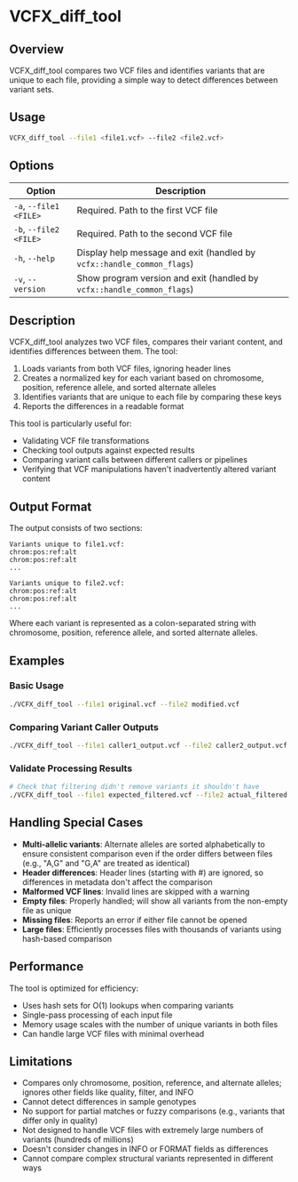 # VCFX_diff_tool

## Overview

VCFX_diff_tool compares two VCF files and identifies variants that are unique to each file, providing a simple way to detect differences between variant sets.

## Usage

```bash
VCFX_diff_tool --file1 <file1.vcf> --file2 <file2.vcf>
```

## Options

| Option | Description |
|--------|-------------|
| `-a`, `--file1 <FILE>` | Required. Path to the first VCF file |
| `-b`, `--file2 <FILE>` | Required. Path to the second VCF file |
| `-h`, `--help` | Display help message and exit (handled by `vcfx::handle_common_flags`) |
| `-v`, `--version` | Show program version and exit (handled by `vcfx::handle_common_flags`) |

## Description

VCFX_diff_tool analyzes two VCF files, compares their variant content, and identifies differences between them. The tool:

1. Loads variants from both VCF files, ignoring header lines
2. Creates a normalized key for each variant based on chromosome, position, reference allele, and sorted alternate alleles
3. Identifies variants that are unique to each file by comparing these keys
4. Reports the differences in a readable format

This tool is particularly useful for:
- Validating VCF file transformations
- Checking tool outputs against expected results
- Comparing variant calls between different callers or pipelines
- Verifying that VCF manipulations haven't inadvertently altered variant content

## Output Format

The output consists of two sections:

```
Variants unique to file1.vcf:
chrom:pos:ref:alt
chrom:pos:ref:alt
...

Variants unique to file2.vcf:
chrom:pos:ref:alt
chrom:pos:ref:alt
...
```

Where each variant is represented as a colon-separated string with chromosome, position, reference allele, and sorted alternate alleles.

## Examples

### Basic Usage

```bash
./VCFX_diff_tool --file1 original.vcf --file2 modified.vcf
```

### Comparing Variant Caller Outputs

```bash
./VCFX_diff_tool --file1 caller1_output.vcf --file2 caller2_output.vcf > caller_differences.txt
```

### Validate Processing Results

```bash
# Check that filtering didn't remove variants it shouldn't have
./VCFX_diff_tool --file1 expected_filtered.vcf --file2 actual_filtered.vcf
```

## Handling Special Cases

- **Multi-allelic variants**: Alternate alleles are sorted alphabetically to ensure consistent comparison even if the order differs between files (e.g., "A,G" and "G,A" are treated as identical)
- **Header differences**: Header lines (starting with #) are ignored, so differences in metadata don't affect the comparison
- **Malformed VCF lines**: Invalid lines are skipped with a warning
- **Empty files**: Properly handled; will show all variants from the non-empty file as unique
- **Missing files**: Reports an error if either file cannot be opened
- **Large files**: Efficiently processes files with thousands of variants using hash-based comparison

## Performance

The tool is optimized for efficiency:
- Uses hash sets for O(1) lookups when comparing variants
- Single-pass processing of each input file
- Memory usage scales with the number of unique variants in both files
- Can handle large VCF files with minimal overhead

## Limitations

- Compares only chromosome, position, reference, and alternate alleles; ignores other fields like quality, filter, and INFO
- Cannot detect differences in sample genotypes
- No support for partial matches or fuzzy comparisons (e.g., variants that differ only in quality)
- Not designed to handle VCF files with extremely large numbers of variants (hundreds of millions)
- Doesn't consider changes in INFO or FORMAT fields as differences
- Cannot compare complex structural variants represented in different ways 
